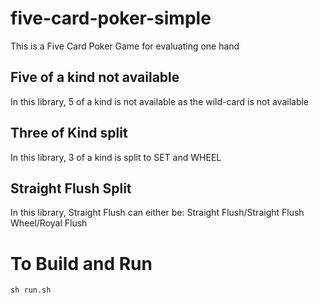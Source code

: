 # five-card-poker-simple
This is a Five Card Poker Game for evaluating one hand
## Five of a kind not available
In this library, 5 of a kind is not available as the wild-card is not available

## Three of Kind split
In this library, 3 of a kind is split to SET and WHEEL

## Straight Flush Split
In this library, Straight Flush can either be: Straight Flush/Straight Flush Wheel/Royal Flush

# To Build and Run
<code>sh run.sh</code>
